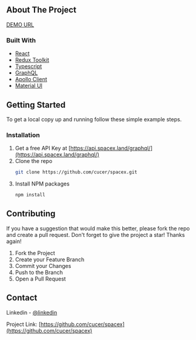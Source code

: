 <!-- ABOUT THE PROJECT -->

## About The Project

<p align="left"><a href="https://cucer.github.io/spacex/" target="_blank">DEMO URL</a></p>

### Built With

- [React](https://reactjs.org)
- [Redux Toolkit](https://redux-toolkit.js.org)
- [Typescript](https://www.typescriptlang.org)
- [GraphQL](https://graphql.org)
- [Apollo Client](https://www.apollographql.com/)
- [Material UI](https://mui.com)

<!-- GETTING STARTED -->

## Getting Started

To get a local copy up and running follow these simple example steps.

### Installation

1. Get a free API Key at [https://api.spacex.land/graphql/](https://api.spacex.land/graphql/)
2. Clone the repo
   ```sh
   git clone https://github.com/cucer/spacex.git
   ```
3. Install NPM packages
   ```sh
   npm install
   ```

<!-- CONTRIBUTING -->

## Contributing

If you have a suggestion that would make this better, please fork the repo and create a pull request.
Don't forget to give the project a star! Thanks again!

1. Fork the Project
2. Create your Feature Branch
3. Commit your Changes
4. Push to the Branch
5. Open a Pull Request

<!-- CONTACT -->

## Contact

Linkedin - [@linkedin](https://www.linkedin.com/in/cagatayucer/)

Project Link: [https://github.com/cucer/spacex](https://github.com/cucer/spacex)
